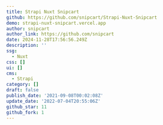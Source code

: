 ```yaml
---
title: Strapi Nuxt Snipcart
github: https://github.com/snipcart/Strapi-Nuxt-Snipcart
demo: strapi-nuxt-snipcart.vercel.app
author: snipcart
author_link: https://github.com/snipcart
date: 2024-11-28T17:56:56.249Z
description: ''
ssg:
  - Nuxt
css: []
ui: []
cms:
  - Strapi
category: []
draft: false
publish_date: '2021-09-08T00:02:08Z'
update_date: '2022-07-04T20:55:06Z'
github_star: 11
github_fork: 1
---
```


